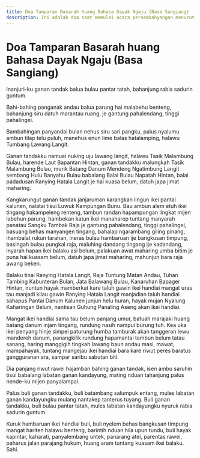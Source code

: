```yaml
---
title: Doa Tamparan Basarah huang Bahasa Dayak Ngaju (Basa Sangiang)
description: Ini adalah doa saat memulai acara persembahyangan menurut ajaran agama Kaharingan.
---
```

# Doa Tamparan Basarah huang Bahasa Dayak Ngaju (Basa Sangiang)

Inanjuri-ku ganan tandak balua bulau pantar tatah, bahanjung rabia sadurin guntum.

Bahi-bahing panganak andau balua parung hai malabehu benteng, bahanjung siru datuh marantau ruang, je gantung pahalendang, tinggi pahalingei.

Bambahingan panyandai bulan nehus siru sari pangku, palus nyalumu ambun tilap telu puluh, manehus enun lime balas hatalamping, halawu Tumbang Lawang Langit.

Ganan tandakku namuei nuking uju lawang langit, halawu Tasik Malambung Bulau, harende Laut Bapantan Hintan, ganan tandakku malungkah Tasik Malambung Bulau, murik Batang Danum Mendeng Ngatimbung Langit sembang Hulu Banyahu Bulau babalang Balai Bulau Napatah Hintan, balai padadusan Ranying Hatala Langit je hai kuasa belum, datuh japa jimat maharing.

Kangkarungut ganan tandak janjaruman karangkan lingun ikei pantai kalunen, nalatai tisui Luwuk Kampungan Bunu. Bau ambun alem etuh ikei tingang hakampeleng renteng, tambun randan hapampungan lingkat mijen labehun parung, hambekan katun ikei manaharep tuntang manyarah panatau Sangku Tambak Raja je gantung pahalendang, tinggi pahalingei, basuang behas manyangen tingang, bahalap ngarambang giling pinang, ihambalat rukun tarahan, ineras bulau hambaruan ije bangkusan timpung, basingah bulau pungkal raja, maluhing dandang tingang ije kadandang, inyarah hapan ikei balaku asi belum, palakuan awat maharing umba bitim je puna hai kuasam belum, datuh japa jimat maharing, mahunjun bara raja awang beken.

Balaku tinai Ranying Hatala Langit, Raja Tuntung Matan Andau, Tuhan Tambing Kabunteran Bulan, Jata Balawang Bulau, Kanaruhan Bapager Hintan, nuntun hayak mamberkat kare taluh gawin ikei handiai mangat uras tau manjadi kilau gawin Ranying Hatala Langit manjadian taluh handiai sahapus Pantai Danum Kalunen junjun helu huran, hayak mujan Nyalung Kaharingan Belum, nantisan Guhung Panaling Aseng akan ikei handiai.

Mangat ikei handiai sama tau belum panjang umur, batuah marajaki huang batang danum injam tingang, rundung nasih nampui burung tuh. Kea uka ikei penyang hinje simpei paturung humba tamburak akan tanggeran lewu mandereh danum, panangkilik rundung hapamantai tambun belum tatau sanang, haring manggigih tingkah lawang baun andau masi, mawat, mampahayak, tuntang mangejau ikei handiai bara kare riwut peres baratus gangguranan ara, sampar saribu sabutan biti.

Dia panjang riwut rawei hajamban bahing ganan tandak, isen ambu saruhin tisui babalang labatan ganan kandayung, mating nduan tahanjung palus nende-ku mijen panyalampai.

Palus buli ganan tandakku, buli batambang salumpuk entang, mules labatan ganan kandayungku mulang nantakep tanterus tuyang. Buli ganan tandakku, buli bulau pantar tatah, mules labatan kandayungku nyuruk rabia sadurin guntum.

Kuruk hambaruan ikei handiai buli, buli nyelem behas bangkusan timpung mangat hariten halawu benteng, barintih nduan hila upun tundu, buli hayak kapintar, kaharati, panyalembang untek, panarang atei, parentas rawei, paharus jalan parajang hukum, huang aram tuntang kuasam ikei balaku. Sahi.
